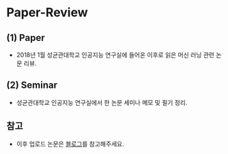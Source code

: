 # Paper-Review
## (1) Paper
 - 2018년 1월 성균관대학교 인공지능 연구실에 들어온 이후로 읽은 머신 러닝 관련 논문 리뷰.
 
## (2) Seminar
 - 성균관대학교 인공지능 연구실에서 한 논문 세미나 메모 및 필기 정리.
 

## 참고
 - 이후 업로드 논문은 [블로그](https://pod3275.github.io/)를 참고해주세요.

